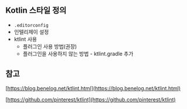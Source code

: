 ## Kotlin 스타일 정의

- `.editorconfig` 
- 인텔리제이 설정
- ktlint 사용
  - 플러그인 사용 방법(권장)
  - 플러그인을 사용하지 않는 방법 - ktlint.gradle 추가

## 참고

[https://blog.benelog.net/ktlint.html](https://blog.benelog.net/ktlint.html)

[https://github.com/pinterest/ktlint](https://github.com/pinterest/ktlint)

